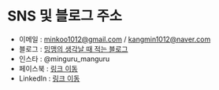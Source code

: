 # SNS 및 블로그 주소
- 이메일 : minkoo1012@gmail.com / kangmin1012@naver.com
- 블로그 : [밍맹의 생각날 때 적는 블로그](https://kangmin1012.tistory.com)
- 인스타 : @minguru_manguru
- 페이스북 : [링크 이동](https://www.facebook.com/profile.php?id=100007942748628)
- LinkedIn : [링크 이동](https://www.linkedin.com/in/%EB%AF%BC%EA%B5%AC-%EA%B0%95-0a464a200/)
